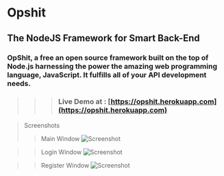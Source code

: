 # Opshit 
## The NodeJS Framework for Smart Back-End

### OpShit, a free an open source framework built on the top of Node.js harnessing the power the amazing web programming language, JavaScript. It fulfills all of your API development needs.

> > >### Live Demo at : **[https://opshit.herokuapp.com](https://opshit.herokuapp.com)**


>Screenshots
> > Main Window
![Screenshot](https://raw.githubusercontent.com/opshit/assets/master/screenshot/Screenshot1.png)


> >Login Window
![Screenshot](https://raw.githubusercontent.com/opshit/assets/master/screenshot/Screenshot2.png)


> >Register Window
![Screenshot](https://raw.githubusercontent.com/opshit/assets/master/screenshot/Screenshot3.png)